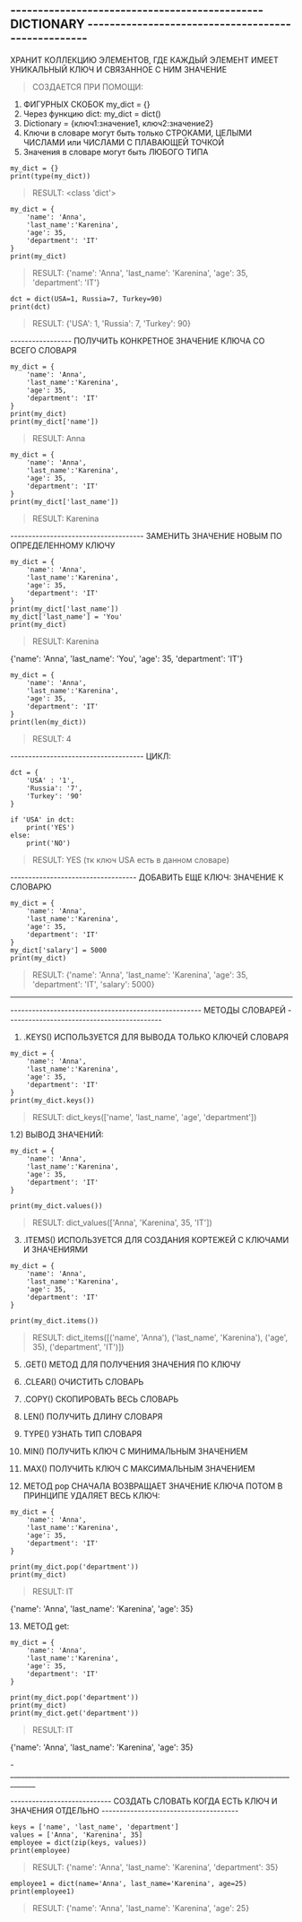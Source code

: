 ## ---------------------------------------------- DICTIONARY ---------------------------------------------------

ХРАНИТ КОЛЛЕКЦИЮ ЭЛЕМЕНТОВ, ГДЕ КАЖДЫЙ ЭЛЕМЕНТ ИМЕЕТ УНИКАЛЬНЫЙ КЛЮЧ И СВЯЗАННОЕ С НИМ ЗНАЧЕНИЕ

> СОЗДАЕТСЯ ПРИ ПОМОЩИ:
1) ФИГУРНЫХ СКОБОК my_dict = {}
2) Через функцию dict: my_dict = dict()
3) Dictionary = {ключ1:значение1, ключ2:значение2}
4) Ключи в словаре могут быть только СТРОКАМИ, ЦЕЛЫМИ ЧИСЛАМИ или ЧИСЛАМИ С ПЛАВАЮЩЕЙ ТОЧКОЙ
5) Значения в словаре могут быть ЛЮБОГО ТИПА 

```
my_dict = {}
print(type(my_dict))
```
> RESULT: <class 'dict'>

```
my_dict = {
    'name': 'Anna',
    'last_name':'Karenina',
    'age': 35,
    'department': 'IT'
}
print(my_dict)
```
> RESULT: {'name': 'Anna', 'last_name': 'Karenina', 'age': 35, 'department': 'IT'}

```
dct = dict(USA=1, Russia=7, Turkey=90)
print(dct)
```
> RESULT: {'USA': 1, 'Russia': 7, 'Turkey': 90}

----------------- ПОЛУЧИТЬ КОНКРЕТНОЕ ЗНАЧЕНИЕ КЛЮЧА СО ВСЕГО СЛОВАРЯ

```
my_dict = {
    'name': 'Anna',
    'last_name':'Karenina',
    'age': 35,
    'department': 'IT'
}
print(my_dict)
print(my_dict['name'])
```
> RESULT: Anna

```
my_dict = {
    'name': 'Anna',
    'last_name':'Karenina',
    'age': 35,
    'department': 'IT'
}
print(my_dict['last_name'])
```
> RESULT: Karenina

------------------------------------- ЗАМЕНИТЬ ЗНАЧЕНИЕ НОВЫМ ПО ОПРЕДЕЛЕННОМУ КЛЮЧУ

```
my_dict = {
    'name': 'Anna',
    'last_name':'Karenina',
    'age': 35,
    'department': 'IT'
}
print(my_dict['last_name'])
my_dict['last_name'] = 'You'
print(my_dict)
```
> RESULT: Karenina

{'name': 'Anna', 'last_name': 'You', 'age': 35, 'department': 'IT'}

```
my_dict = {
    'name': 'Anna',
    'last_name':'Karenina',
    'age': 35,
    'department': 'IT'
}
print(len(my_dict))
```
> RESULT: 4

------------------------------------- ЦИКЛ:
```
dct = {
    'USA' : '1',
    'Russia': '7',
    'Turkey': '90'
}

if 'USA' in dct:
    print('YES')
else:
    print('NO')
```
> RESULT: YES (тк ключ USA есть в данном словаре)
> 
----------------------------------- ДОБАВИТЬ ЕЩЕ КЛЮЧ: ЗНАЧЕНИЕ К СЛОВАРЮ 

```
my_dict = {
    'name': 'Anna',
    'last_name':'Karenina',
    'age': 35,
    'department': 'IT'
}
my_dict['salary'] = 5000
print(my_dict)
```
> RESULT: {'name': 'Anna', 'last_name': 'Karenina', 'age': 35, 'department': 'IT', 'salary': 5000}



__________________________________________________________________________________________________________________________

----------------------------------------------------- МЕТОДЫ СЛОВАРЕЙ -------------------------------------------

1) .KEYS() ИСПОЛЬЗУЕТСЯ ДЛЯ ВЫВОДА ТОЛЬКО КЛЮЧЕЙ СЛОВАРЯ

```
my_dict = {
    'name': 'Anna',
    'last_name':'Karenina',
    'age': 35,
    'department': 'IT'
}
print(my_dict.keys())
```
> RESULT: dict_keys(['name', 'last_name', 'age', 'department'])

1.2) ВЫВОД ЗНАЧЕНИЙ:

```
my_dict = {
    'name': 'Anna',
    'last_name':'Karenina',
    'age': 35,
    'department': 'IT'
}

print(my_dict.values())
```
> RESULT: dict_values(['Anna', 'Karenina', 35, 'IT'])

3) .ITEMS() ИСПОЛЬЗУЕТСЯ ДЛЯ СОЗДАНИЯ КОРТЕЖЕЙ С КЛЮЧАМИ И ЗНАЧЕНИЯМИ

```
my_dict = {
    'name': 'Anna',
    'last_name':'Karenina',
    'age': 35,
    'department': 'IT'
}

print(my_dict.items())
```
> RESULT: dict_items([('name', 'Anna'), ('last_name', 'Karenina'), ('age', 35), ('department', 'IT')])

5) .GET() МЕТОД ДЛЯ ПОЛУЧЕНИЯ ЗНАЧЕНИЯ ПО КЛЮЧУ
6) .CLEAR() ОЧИСТИТЬ СЛОВАРЬ
7) .COPY() СКОПИРОВАТЬ ВЕСЬ СЛОВАРЬ 
8) LEN() ПОЛУЧИТЬ ДЛИНУ СЛОВАРЯ
9) TYPE() УЗНАТЬ ТИП СЛОВАРЯ
10) MIN() ПОЛУЧИТЬ КЛЮЧ С МИНИМАЛЬНЫМ ЗНАЧЕНИЕМ
11) MAX() ПОЛУЧИТЬ КЛЮЧ С МАКСИМАЛЬНЫМ ЗНАЧЕНИЕМ

12) МЕТОД pop СНАЧАЛА ВОЗВРАЩАЕТ ЗНАЧЕНИЕ КЛЮЧА ПОТОМ В ПРИНЦИПЕ УДАЛЯЕТ ВЕСЬ КЛЮЧ:

```
my_dict = {
    'name': 'Anna',
    'last_name':'Karenina',
    'age': 35,
    'department': 'IT'
}

print(my_dict.pop('department'))
print(my_dict)
```
> RESULT: IT

{'name': 'Anna', 'last_name': 'Karenina', 'age': 35}

13) МЕТОД get:

```
my_dict = {
    'name': 'Anna',
    'last_name':'Karenina',
    'age': 35,
    'department': 'IT'
}

print(my_dict.pop('department'))
print(my_dict)
print(my_dict.get('department'))
```
> RESULT: IT

{'name': 'Anna', 'last_name': 'Karenina', 'age': 35}


-_____________________________________________________________________________________

---------------------------- СОЗДАТЬ СЛОВАТЬ КОГДА ЕСТЬ КЛЮЧ И ЗНАЧЕНИЯ ОТДЕЛЬНО --------------------------------------

```
keys = ['name', 'last_name', 'department']
values = ['Anna', 'Karenina', 35]
employee = dict(zip(keys, values))
print(employee)
```
> RESULT: {'name': 'Anna', 'last_name': 'Karenina', 'department': 35}

```
employee1 = dict(name='Anna', last_name='Karenina', age=25)
print(employee1)
```
> RESULT: {'name': 'Anna', 'last_name': 'Karenina', 'age': 25}
